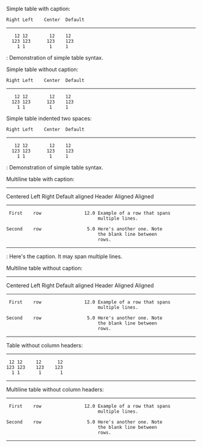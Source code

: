 Simple table with caption:

    Right Left    Center  Default
  ------- ------ -------- ---------
       12 12        12    12
      123 123      123    123
        1 1         1     1

  : Demonstration of simple table syntax.

Simple table without caption:

    Right Left    Center  Default
  ------- ------ -------- ---------
       12 12        12    12
      123 123      123    123
        1 1         1     1

Simple table indented two spaces:

    Right Left    Center  Default
  ------- ------ -------- ---------
       12 12        12    12
      123 123      123    123
        1 1         1     1

  : Demonstration of simple table syntax.

Multiline table with caption:

  ---------------------------------------------------------------
   Centered   Left              Right Default aligned
    Header    Aligned         Aligned 
  ----------- ---------- ------------ ---------------------------
     First    row                12.0 Example of a row that spans
                                      multiple lines.

    Second    row                 5.0 Here's another one. Note
                                      the blank line between
                                      rows.
  ---------------------------------------------------------------

  : Here's the caption. It may span multiple lines.

Multiline table without caption:

  ---------------------------------------------------------------
   Centered   Left              Right Default aligned
    Header    Aligned         Aligned 
  ----------- ---------- ------------ ---------------------------
     First    row                12.0 Example of a row that spans
                                      multiple lines.

    Second    row                 5.0 Here's another one. Note
                                      the blank line between
                                      rows.
  ---------------------------------------------------------------

Table without column headers:

  ----- ----- ----- -----
     12 12     12      12
    123 123    123    123
      1 1       1       1
  ----- ----- ----- -----

Multiline table without column headers:

  ----------- ---------- ------------ ---------------------------
     First    row                12.0 Example of a row that spans
                                      multiple lines.

    Second    row                 5.0 Here's another one. Note
                                      the blank line between
                                      rows.
  ----------- ---------- ------------ ---------------------------
